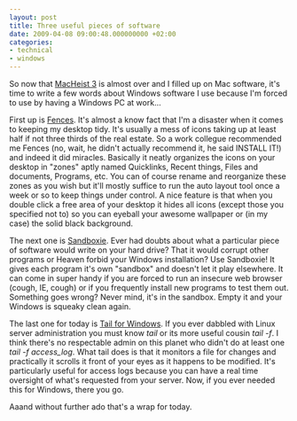 ```yaml
---
layout: post
title: Three useful pieces of software
date: 2009-04-08 09:00:48.000000000 +02:00
categories:
- technical
- windows
---
```

So now that <a href="http://www.rusiczki.net/2009/04/07/macheist-3/">MacHeist 3</a> is almost over and I filled up on Mac software, it's time to write a few words about Windows software I use because I'm forced to use by having a Windows PC at work...

First up is <a href="http://www.stardock.com/products/fences/">Fences</a>. It's almost a know fact that I'm a disaster when it comes to keeping my desktop tidy. It's usually a mess of icons taking up at least half if not three thirds of the real estate. So a work collegue recommended me Fences (no, wait, he didn't actually recommend it, he said INSTALL IT!) and indeed it did miracles. Basically it neatly organizes the icons on your desktop in "zones" aptly named Quicklinks, Recent things, Files and documents, Programs, etc. You can of course rename and reorganize these zones as you wish but it'll mostly suffice to run the auto layout tool once a week or so to keep things under control. A nice feature is that when you double click a free area of your desktop it hides all icons (except those you specified not to) so you can eyeball your awesome wallpaper or (in my case) the solid black background.

The next one is <a href="http://www.sandboxie.com/">Sandboxie</a>. Ever had doubts about what a particular piece of software would write on your hard drive? That it would corrupt other programs or Heaven forbid your Windows installation? Use Sandboxie! It gives each program it's own "sandbox" and doesn't let it play elsewhere. It can come in super handy if you are forced to run an insecure web browser (cough, IE, cough) or if you frequently install new programs to test them out. Something goes wrong? Never mind, it's in the sandbox. Empty it and your Windows is squeaky clean again.

The last one for today is <a href="http://tailforwin32.sourceforge.net/">Tail for Windows</a>. If you ever dabbled with Linux server administration you must know <em>tail</em> or its more useful cousin <em>tail -f</em>. I think there's no respectable admin on this planet who didn't do at least one <em>tail -f access_log</em>. What tail does is that it monitors a file for changes and practically it scrolls it front of your eyes as it happens to be modified. It's particularly useful for access logs because you can have a real time oversight of what's requested from your server. Now, if you ever needed this for Windows, there you go.

Aaand without further ado that's a wrap for today.
